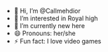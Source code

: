 - 👋 Hi, I’m @Callmehdior
- 👀 I’m interested in Royal high
- 🌱 I’m currently new here
- 😄 Pronouns: her/she
- ⚡ Fun fact: I love video games

<!---
Callmehdior/Callmehdior is a ✨ special ✨ repository because its `README.md` (this file) appears on your GitHub profile.
You can click the Preview link to take a look at your changes.
--->
